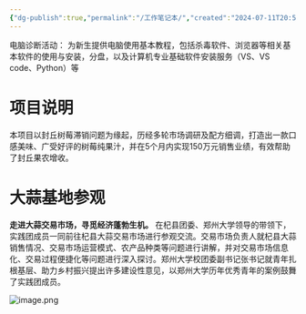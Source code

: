 ```yaml
---
{"dg-publish":true,"permalink":"/工作笔记本/","created":"2024-07-11T20:57:00.333+08:00","updated":"2024-07-19T15:47:14.620+08:00"}
---
```



电脑诊断活动：
为新生提供电脑使用基本教程，包括杀毒软件、浏览器等相关基本软件的使用与安装，分盘，以及计算机专业基础软件安装服务（VS、VS code、Python）等

# 项目说明
本项目以封丘树莓滞销问题为缘起，历经多轮市场调研及配方细调，打造出一款口感美味、广受好评的树莓纯果汁，并在5个月内实现150万元销售业绩，有效帮助了封丘果农增收。

# 大蒜基地参观
**走进大蒜交易市场，寻觅经济蓬勃生机。** 在杞县团委、郑州大学领导的带领下，实践团成员一同前往杞县大蒜交易市场进行参观交流。交易市场负责人就杞县大蒜销售情况、交易市场运营模式、农产品种类等问题进行讲解，并对交易市场信息化、交易过程便捷化等问题进行深入探讨。郑州大学校团委副书记张书记就青年扎根基层、助力乡村振兴提出许多建设性意见，以郑州大学历年优秀青年的案例鼓舞了实践团成员。

![image.png](https://anyulin-1327793486.cos.ap-beijing.myqcloud.com/20240719144625.png)
